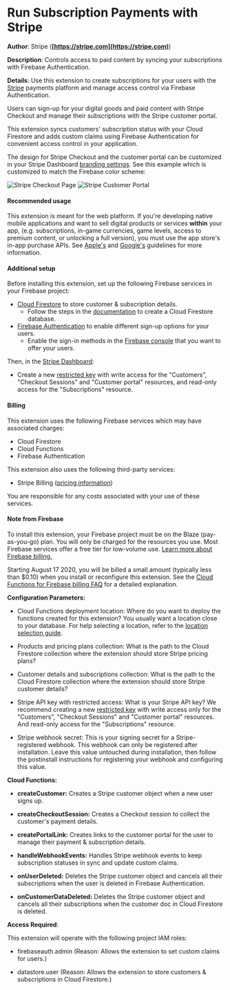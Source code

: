# Run Subscription Payments with Stripe

**Author**: Stripe (**[https://stripe.com](https://stripe.com)**)

**Description**: Controls access to paid content by syncing your subscriptions with Firebase Authentication.



**Details**: Use this extension to create subscriptions for your users with the [Stripe](https://www.stripe.com/) payments platform and manage access control via Firebase Authentication.

Users can sign-up for your digital goods and paid content with Stripe Checkout and manage their subscriptions with the Stripe customer portal.

This extension syncs customers' subscription status with your Cloud Firestore and adds custom claims using Firebase Authentication for convenient access control in your application.

The design for Stripe Checkout and the customer portal can be customized in your Stripe Dashboard [branding settings](https://dashboard.stripe.com/settings/branding). See this example which is customized to match the Firebase color scheme:

![Stripe Checkout Page](https://storage.googleapis.com/stripe-subscriptions-firebase-screenshots/firebase-stripe-subs-checkout.png)
![Stripe Customer Portal](https://storage.googleapis.com/stripe-subscriptions-firebase-screenshots/firebase-stripe-subs-customer-portal.png)

#### Recommended usage

This extension is meant for the web platform. If you're developing native mobile applications and want to sell digital products or services **within** your app, (e.g. subscriptions, in-game currencies, game levels, access to premium content, or unlocking a full version), you must use the app store's in-app purchase APIs. See [Apple's](https://developer.apple.com/app-store/review/guidelines/#payments) and [Google's](https://support.google.com/googleplay/android-developer/answer/9858738?hl=en&ref_topic=9857752) guidelines for more information.

#### Additional setup

Before installing this extension, set up the following Firebase services in your Firebase project:

- [Cloud Firestore](https://firebase.google.com/docs/firestore) to store customer & subscription details.
  - Follow the steps in the [documentation](https://firebase.google.com/docs/firestore/quickstart#create) to create a Cloud Firestore database.
- [Firebase Authentication](https://firebase.google.com/docs/auth) to enable different sign-up options for your users.
  - Enable the sign-in methods in the [Firebase console](https://console.firebase.google.com/project/_/authentication/providers) that you want to offer your users.

Then, in the [Stripe Dashboard](https://dashboard.stripe.com):

- Create a new [restricted key](https://stripe.com/docs/keys#limit-access) with write access for the "Customers", "Checkout Sessions" and "Customer portal" resources, and read-only access for the "Subscriptions" resource.

#### Billing

This extension uses the following Firebase services which may have associated charges:

- Cloud Firestore
- Cloud Functions
- Firebase Authentication

This extension also uses the following third-party services:

- Stripe Billing ([pricing information](https://stripe.com/pricing#billing-pricing))

You are responsible for any costs associated with your use of these services.

#### Note from Firebase

To install this extension, your Firebase project must be on the Blaze (pay-as-you-go) plan. You will only be charged for the resources you use. Most Firebase services offer a free tier for low-volume use. [Learn more about Firebase billing.](https://firebase.google.com/pricing)

Starting August 17 2020, you will be billed a small amount (typically less than $0.10) when you install or reconfigure this extension. See the [Cloud Functions for Firebase billing FAQ](https://firebase.google.com/support/faq#expandable-15) for a detailed explanation.



**Configuration Parameters:**

* Cloud Functions deployment location: Where do you want to deploy the functions created for this extension? You usually want a location close to your database. For help selecting a location, refer to the [location selection guide](https://firebase.google.com/docs/functions/locations).

* Products and pricing plans collection: What is the path to the Cloud Firestore collection where the extension should store Stripe pricing plans?

* Customer details and subscriptions collection: What is the path to the Cloud Firestore collection where the extension should store Stripe customer details?

* Stripe API key with restricted access: What is your Stripe API key?  We recommend creating a new [restricted key](https://stripe.com/docs/keys#limit-access) with write access only for the "Customers", "Checkout Sessions" and "Customer portal" resources. And read-only access for the "Subscriptions" resource.

* Stripe webhook secret: This is your signing secret for a Stripe-registered webhook.  This webhook can only be registered after installation. Leave this value untouched during installation, then follow the  postinstall instructions for registering your webhook and configuring this value.



**Cloud Functions:**

* **createCustomer:** Creates a Stripe customer object when a new user signs up.

* **createCheckoutSession:** Creates a Checkout session to collect the customer's payment details.

* **createPortalLink:** Creates links to the customer portal for the user to manage their payment & subscription details.

* **handleWebhookEvents:** Handles Stripe webhook events to keep subscription statuses in sync and update custom claims.

* **onUserDeleted:** Deletes the Stripe customer object and cancels all their subscriptions when the user is deleted in Firebase Authentication.

* **onCustomerDataDeleted:** Deletes the Stripe customer object and cancels all their subscriptions when the customer doc in Cloud Firestore is deleted.



**Access Required**:



This extension will operate with the following project IAM roles:

* firebaseauth.admin (Reason: Allows the extension to set custom claims for users.)

* datastore.user (Reason: Allows the extension to store customers & subscriptions in Cloud Firestore.)

